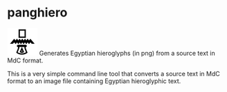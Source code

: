 # panghiero

![PangHiero Icon](https://github.com/panglossa/panghiero/blob/main/panghieroicon64.png) Generates Egyptian hieroglyphs (in png) from a source text in MdC format.

This is a very simple command line tool that converts a source text in MdC format to an image file containing Egyptian hieroglyphic text.
